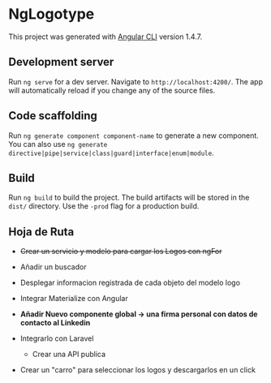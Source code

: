 # NgLogotype

This project was generated with [Angular CLI](https://github.com/angular/angular-cli) version 1.4.7.

## Development server

Run `ng serve` for a dev server. Navigate to `http://localhost:4200/`. The app will automatically reload if you change any of the source files.

## Code scaffolding

Run `ng generate component component-name` to generate a new component. You can also use `ng generate directive|pipe|service|class|guard|interface|enum|module`.

## Build

Run `ng build` to build the project. The build artifacts will be stored in the `dist/` directory. Use the `-prod` flag for a production build.

## Hoja de Ruta

* ~~Crear un servicio y modelo para cargar los Logos con ngFor~~

* Añadir un buscador

* Desplegar informacion registrada de cada objeto del modelo logo

* Integrar Materialize con Angular

* **Añadir Nuevo componente global -> una firma personal con datos de contacto al Linkedin**

* Integrarlo con Laravel
  * Crear una API publica

* Crear un "carro" para seleccionar los logos y descargarlos en un click

